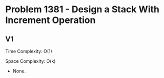 # Problem 1381 - Design a Stack With Increment Operation

## V1

Time Complexity: O(1)

Space Complexity: O(k)

- None.

